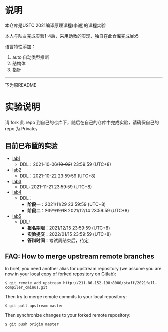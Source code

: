 # 说明

本仓库是USTC 2021编译原理课程(李诚)的课程实验

本人与队友完成实验1-4后，采用助教的实现，独自在此仓库完成lab5

语言特性添加：

1.   auto 自动类型推断
2.   结构体
3.   指针

---

下为原README

# 实验说明

请 fork 此 repo 到自己的仓库下，随后在自己的仓库中完成实验，请确保自己的 repo 为 Private。

## 目前已布置的实验

* [lab1](./Documentations/1-parser/)
  + DDL：2021-10-06(~~10-03~~) 23:59:59 (UTC+8)
* [lab2](./Documentations/2-ir-gen-warmup/)
  + DDL：2021-10-22 23:59:59 (UTC+8)
* [lab3](./Documentations/3-ir-gen/)
  + DDL: 2021-11-21 23:59:59 (UTC+8)
* [lab4](./Documentations/4-ir-opt)
  + DDL：
    + **阶段一**：2021/11/29 23:59:59 (UTC+8)
    + **阶段二**：~~2021/12/13~~ 2021/12/14 23:59:59 (UTC+8)
* [lab5](./Documentations/5-bonus/)
  + DDL:
    + **报名期限**：2021/12/15 23:59:59 (UTC+8)
    + **实验提交**：2022/01/15 23:59:59 (UTC+8)
    + **答辩时间**：考试周结束后，待定

## FAQ: How to merge upstream remote branches

In brief, you need another alias for upstream repository (we assume you are now in your local copy of forked repository on Gitlab):

```shell
$ git remote add upstream http://211.86.152.198:8080/staff/2021fall-compiler_cminus.git
```

Then try to merge remote commits to your local repository:

```shell
$ git pull upstream master
```

Then synchronize changes to your forked remote repository:

```shell
$ git push origin master
```
